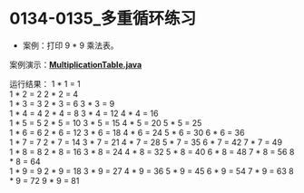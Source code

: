 # 0134-0135_多重循环练习

- 案例：打印 9 * 9 乘法表。

案例演示：**[MultiplicationTable.java](https://github.com/dnx00/Notes_on_the_Course_of_Han_Shunping_Gradually_Learning_Java/blob/main/Chapter05_%E7%A8%8B%E5%BA%8F%E6%8E%A7%E5%88%B6%E7%BB%93%E6%9E%84/0134-0135_%E5%A4%9A%E9%87%8D%E5%BE%AA%E7%8E%AF%E7%BB%83%E4%B9%A0/MultiplicationTable.java)**

运行结果：
1 * 1 = 1  
1 * 2 = 2       2 * 2 = 4  
1 * 3 = 3       2 * 3 = 6       3 * 3 = 9  
1 * 4 = 4       2 * 4 = 8       3 * 4 = 12      4 * 4 = 16  
1 * 5 = 5       2 * 5 = 10      3 * 5 = 15      4 * 5 = 20      5 * 5 = 25  
1 * 6 = 6       2 * 6 = 12      3 * 6 = 18      4 * 6 = 24      5 * 6 = 30      6 * 6 = 36  
1 * 7 = 7       2 * 7 = 14      3 * 7 = 21      4 * 7 = 28      5 * 7 = 35      6 * 7 = 42      7 * 7 = 49  
1 * 8 = 8       2 * 8 = 16      3 * 8 = 24      4 * 8 = 32      5 * 8 = 40      6 * 8 = 48      7 * 8 = 56      8 * 8 = 64  
1 * 9 = 9       2 * 9 = 18      3 * 9 = 27      4 * 9 = 36      5 * 9 = 45      6 * 9 = 54      7 * 9 = 63      8 * 9 = 72      9 * 9 = 81  

